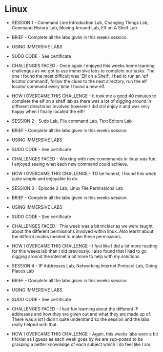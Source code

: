 # Linux
- SESSION 1 - Command Line Introduction Lab, Changing Things Lab, Command History Lab, Moving Around Lab, Elf on A Shelf Lab
- BRIEF - Complete all the labs given in this weeks session. 
- USING IMMERSIVE LABS
- SUDO CODE - See certificate
- CHALLENGES FACED - Once again I enjoyed this weeks home learning challenges as we got to use immersive labs to complete our tasks. The one I found the most difficult was 'Elf on a Shelf'. I had to run an 'elf locator command', follow the clues to the next directory, run the elf locator command every time I found a new elf.
- HOW I OVERCAME THIS CHALLENGE - It took me a good 40 minutes to complete the elf on a shelf lab as there was a lot of digging around in different directories involved however I did still enjoy it and was very happy when I finally located the elf!!

- SESSION 2 - Sudo Lab, File command Lab, Text Editors Lab
- BRIEF - Complete all the labs given in this weeks session. 
- USING IMMERSIVE LABS
- SUDO CODE - See certificate
- CHALLENGES FACED - Working with new commmands in linux was fun, I enjoyed seeing what each new command could achieve.
- HOW I OVERCAME THIS CHALLENGE - TO be honest, I found this week quite simple and enjoyable to do.


- SESSION 3 - Episode 2 Lab, Linux File Permissions Lab
- BRIEF - Complete all the labs given in this weeks session. 
- USING IMMERSIVE LABS
- SUDO CODE - See certificate
- CHALLENGES FACED - This week was a bit trickier as we were taught about the different permissions involved within linux. Also learnt about the differnt modes needed to make these permissions.
- HOW I OVERCAME THIS CHALLENGE - I feel like I did a lot more reading for this weeks lab than I did previously. I also found that I had to go digging around the internet a bit more to help with my solutions.

- SESSION 4 - IP Addresses Lab, Networking Internet Protocol Lab, Going Places Lab
- BRIEF - Complete all the labs given in this weeks session. 
- USING IMMERSIVE LABS
- SUDO CODE - See certificate
- CHALLENGES FACED - I had fun learning about the different IP addresses and how they are given out and what they are made up of. There was a lot I didn't quite understand so the session and the labs really helped with that.
- HOW I OVERCAME THIS CHALLENGE - Again, this weeks labs were a bit trickier as I guess as each week goes by we are sup-posed to be grasping a better knowledge of each subject which I do feel like I am. 


